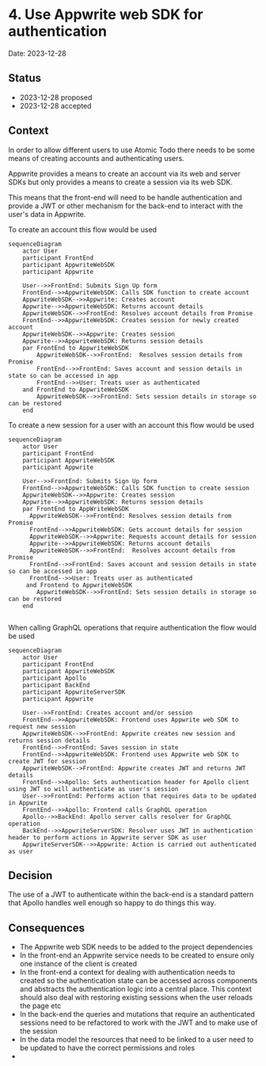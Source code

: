 # 4. Use Appwrite web SDK for authentication

Date: 2023-12-28

## Status

- 2023-12-28 proposed
- 2023-12-28 accepted

## Context

In order to allow different users to use Atomic Todo there needs to be some means of creating accounts and authenticating
users.

Appwrite provides a means to create an account via its web and server SDKs but only provides a means to create a session
via its web SDK.

This means that the front-end will need to be handle authentication and provide a JWT or other mechanism for the back-end
to interact with the user's data in Appwrite.

To create an account this flow would be used

```mermaid
sequenceDiagram
    actor User
    participant FrontEnd
    participant AppwriteWebSDK
    participant Appwrite
    
    User-->>FrontEnd: Submits Sign Up form
    FrontEnd-->>AppwriteWebSDK: Calls SDK function to create account
    AppwriteWebSDK-->>Appwrite: Creates account
    Appwrite-->>AppwriteWebSDK: Returns account details
    AppwriteWebSDK-->>FrontEnd: Resolves account details from Promise
    FrontEnd-->>AppwriteWebSDK: Creates session for newly created account
    AppwriteWebSDK-->>Appwrite: Creates session
    Appwrite-->>AppwriteWebSDK: Returns session details
    par FrontEnd to AppwriteWebSDK
        AppwriteWebSDK-->>FrontEnd:  Resolves session details from Promise
        FrontEnd-->>FrontEnd: Saves account and session details in state so can be accessed in app
        FrontEnd-->>User: Treats user as authenticated
    and FrontEnd to AppwriteWebSDK
        AppwriteWebSDK-->>FrontEnd: Sets session details in storage so can be restored
    end
```

To create a new session for a user with an account this flow would be used

```mermaid
sequenceDiagram
    actor User
    participant FrontEnd
    participant AppwriteWebSDK
    participant Appwrite
    
    User-->>FrontEnd: Submits Sign Up form
    FrontEnd-->>AppwriteWebSDK: Calls SDK function to create session
    AppwriteWebSDK-->>Appwrite: Creates session
    Appwrite-->>AppwriteWebSDK: Returns session details
    par FrontEnd to AppWriteWebSDK
      AppwriteWebSDK-->>FrontEnd: Resolves session details from Promise
      FrontEnd-->>AppwriteWebSDK: Gets account details for session
      AppwriteWebSDK-->>Appwrite: Requests account details for session
      Appwrite-->>AppwriteWebSDK: Returns account details
      AppwriteWebSDK-->>FrontEnd:  Resolves account details from Promise
      FrontEnd-->>FrontEnd: Saves account and session details in state so can be accessed in app
      FrontEnd-->>User: Treats user as authenticated
     and Frontend to AppwriteWebSDK
        AppwriteWebSDK-->>FrontEnd: Sets session details in storage so can be restored
    end
   
```

When calling GraphQL operations that require authentication the flow would be used

```mermaid
sequenceDiagram
    actor User
    participant FrontEnd
    participant AppwriteWebSDK
    participant Apollo
    participant BackEnd
    participant AppwriteServerSDK
    participant Appwrite
    
    User-->>FrontEnd: Creates account and/or session
    FrontEnd-->>AppwriteWebSDK: Frontend uses Appwrite web SDK to request new session
    AppwriteWebSDK-->>FrontEnd: Appwrite creates new session and returns session details
    FrontEnd-->>FrontEnd: Saves session in state
    FrontEnd-->>AppwriteWebSDK: Frontend uses Appwrite web SDK to create JWT for session
    AppwriteWebSDK-->FrontEnd: Appwrite creates JWT and returns JWT details
    FrontEnd-->>Apollo: Sets authentication header for Apollo client using JWT so will authenticate as user's session
    User-->>FrontEnd: Performs action that requires data to be updated in Appwrite
    FrontEnd-->>Apollo: Frontend calls GraphQL operation
    Apollo-->>BackEnd: Apollo server calls resolver for GraphQL operation
    BackEnd-->>AppwriteServerSDK: Resolver uses JWT in authentication header to perform actions in Appwrite server SDK as user
    AppwriteServerSDK-->>Appwrite: Action is carried out authenticated as user
```

## Decision

The use of a JWT to authenticate within the back-end is a standard pattern that Apollo handles well enough so happy to 
do things this way.

## Consequences

- The Appwrite web SDK needs to be added to the project dependencies
- In the front-end an Appwrite service needs to be created to ensure only one instance of the client is created
- In the front-end a context for dealing with authentication needs to created so the authentication state can be accessed
  across components and abstracts the authentication logic into a central place. This context should also deal with
  restoring existing sessions when the user reloads the page etc
- In the back-end the queries and mutations that require an authenticated sessions need to be refactored to work with
  the JWT and to make use of the session
- In the data model the resources that need to be linked to a user need to be updated to have the correct permissions 
  and roles
- 
